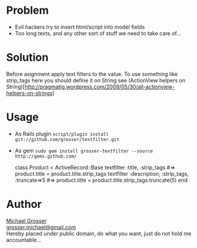 Problem
=======
 - Evil hackers try to insert html/script into model fields
 - Too long texts, and any other sort of stuff we need to take care of...

Solution
========
Before asignment apply text filters to the value.
To use something like strip_tags here you should define it on String see (ActionView helpers on String)[http://pragmatig.wordpress.com/2009/05/30/all-actionview-helpers-on-strings]

Usage
=====
 - As Rails plugin  `script/plugin install git://github.com/grosser/textfilter.git`
 - As gem `sudo gem install grosser-textfilter --source http://gems.github.com/`

    class Product < ActiveRecord::Base
      textfilter :title, :strip_tags #=> product.title = product.title.strip_tags
      textfilter :description, :strip_tags, :truncate=>5 #=> product.title = product.title.strip_tags.truncate(5)
    end

Author
======
[Michael Grosser](http://pragmatig.wordpress.com)  
grosser.michael@gmail.com  
Hereby placed under public domain, do what you want, just do not hold me accountable...